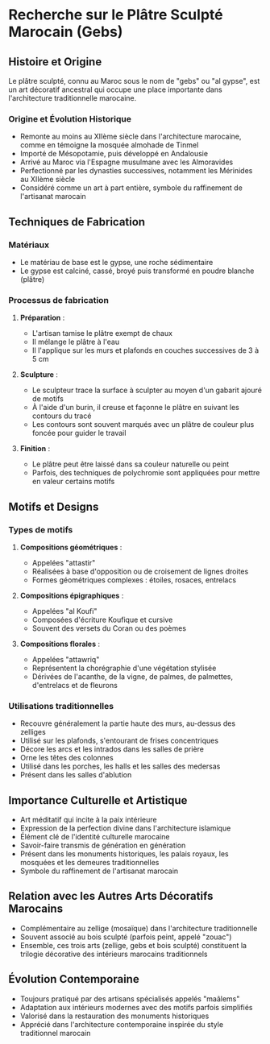 # Recherche sur le Plâtre Sculpté Marocain (Gebs)

## Histoire et Origine

Le plâtre sculpté, connu au Maroc sous le nom de "gebs" ou "al gypse", est un art décoratif ancestral qui occupe une place importante dans l'architecture traditionnelle marocaine.

### Origine et Évolution Historique
- Remonte au moins au XIIème siècle dans l'architecture marocaine, comme en témoigne la mosquée almohade de Tinmel
- Importé de Mésopotamie, puis développé en Andalousie
- Arrivé au Maroc via l'Espagne musulmane avec les Almoravides
- Perfectionné par les dynasties successives, notamment les Mérinides au XIIème siècle
- Considéré comme un art à part entière, symbole du raffinement de l'artisanat marocain

## Techniques de Fabrication

### Matériaux
- Le matériau de base est le gypse, une roche sédimentaire
- Le gypse est calciné, cassé, broyé puis transformé en poudre blanche (plâtre)

### Processus de fabrication
1. **Préparation** : 
   - L'artisan tamise le plâtre exempt de chaux
   - Il mélange le plâtre à l'eau
   - Il l'applique sur les murs et plafonds en couches successives de 3 à 5 cm

2. **Sculpture** : 
   - Le sculpteur trace la surface à sculpter au moyen d'un gabarit ajouré de motifs
   - À l'aide d'un burin, il creuse et façonne le plâtre en suivant les contours du tracé
   - Les contours sont souvent marqués avec un plâtre de couleur plus foncée pour guider le travail

3. **Finition** :
   - Le plâtre peut être laissé dans sa couleur naturelle ou peint
   - Parfois, des techniques de polychromie sont appliquées pour mettre en valeur certains motifs

## Motifs et Designs

### Types de motifs
1. **Compositions géométriques** :
   - Appelées "attastir"
   - Réalisées à base d'opposition ou de croisement de lignes droites
   - Formes géométriques complexes : étoiles, rosaces, entrelacs

2. **Compositions épigraphiques** :
   - Appelées "al Koufi"
   - Composées d'écriture Koufique et cursive
   - Souvent des versets du Coran ou des poèmes

3. **Compositions florales** :
   - Appelées "attawriq"
   - Représentent la chorégraphie d'une végétation stylisée
   - Dérivées de l'acanthe, de la vigne, de palmes, de palmettes, d'entrelacs et de fleurons

### Utilisations traditionnelles
- Recouvre généralement la partie haute des murs, au-dessus des zelliges
- Utilisé sur les plafonds, s'entourant de frises concentriques
- Décore les arcs et les intrados dans les salles de prière
- Orne les têtes des colonnes
- Utilisé dans les porches, les halls et les salles des medersas
- Présent dans les salles d'ablution

## Importance Culturelle et Artistique

- Art méditatif qui incite à la paix intérieure
- Expression de la perfection divine dans l'architecture islamique
- Élément clé de l'identité culturelle marocaine
- Savoir-faire transmis de génération en génération
- Présent dans les monuments historiques, les palais royaux, les mosquées et les demeures traditionnelles
- Symbole du raffinement de l'artisanat marocain

## Relation avec les Autres Arts Décoratifs Marocains

- Complémentaire au zellige (mosaïque) dans l'architecture traditionnelle
- Souvent associé au bois sculpté (parfois peint, appelé "zouac")
- Ensemble, ces trois arts (zellige, gebs et bois sculpté) constituent la trilogie décorative des intérieurs marocains traditionnels

## Évolution Contemporaine

- Toujours pratiqué par des artisans spécialisés appelés "maâlems"
- Adaptation aux intérieurs modernes avec des motifs parfois simplifiés
- Valorisé dans la restauration des monuments historiques
- Apprécié dans l'architecture contemporaine inspirée du style traditionnel marocain
